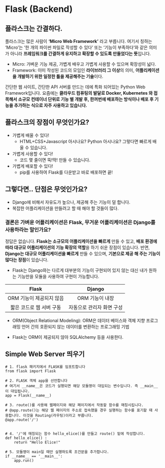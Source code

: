 # Flask (Backend)

## 플라스크는 간결하다.

플라스크는 많은 사람이 **‘Micro Web Framework’** 라고 부릅니다. 여기서 칭하는 ‘Micro’는 ‘한 개의 파이썬 파일로 작성할 수 있다’ 또는 ‘기능이 부족하다’와 같은 의미가 아니라 **프레임워크를 간결하게 유지하고 확장할 수 있도록 만들었다는 뜻**입니다.

- Micro: 가벼운 기능 제공, 가볍게 배우고 가볍게 사용할 수 있으며 확장성이 넓다.
- Framework: 이미 작성된 코드의 모임인 **라이브러리 그 이상**의 의미, **어플리케이션을 개발하기 위한 일정한 틀을 제공해주는 기술**이다.

간단한 웹 사이트, 간단한 API 서버를 만드는 데에 특화 되어있는 Python Web Framework입니다. 요즘에는 **클라우드 컴퓨팅의 발달로 Docker, Kubernetes 와 접목해서 소규모 컨테이너 단위로 기능 별 개발 후, 한꺼번에 배포하는 방식이나 배포 후 기능을 추가하는 식으로 자주 사용하고 있습니다.**

## 플라스크의 장점이 무엇인가요?

- 가볍게 배울 수 있다!
    - HTML+CSS+Javascript 아시나요? Python 아시나요? 그렇다면 빠르게 배울 수 있습니다.
- 가볍게 사용할 수 있다!
    - 코드 몇 줄이면 뚝!딱! 만들 수 있습니다.
- 가볍게 배포할 수 있다!
    - pip를 사용하여 Flask를 다운받고 바로 배포하면 끝!

## 그렇다면.. 단점은 무엇인가요?

- Django에 비해서 자유도가 높으나, 제공해 주는 기능이 덜 합니다.
- 복잡한 어플리케이션을 만들려고 할 때 해야 할 것들이 많다.

### 결론은 가벼운 어플리케이션은 Flask, 무거운 어플리케이션은 Django를 사용하라는 말인가요?

정답은 없습니다. **Flask는 소규모의 어플리케이션을 빠르게** 만들 수 있고, **배포 환경에 따라 대규모 어플리케이션의 기능 확장의 역할**을 하기 쉬운 장점이 있습니다. 반면, **Django는 대규모 어플리케이션을 빠르게** 만들 수 있으며, **기본으로 제공 해 주는 기능이 많다는 장점**이 있습니다.

- Flask는 Django와는 다르게 대부분의 기능이 구현되어 있지 않는 대신 내가 원하는 기능만을 모듈을 사용하여 구현이 가능합니다.

| Flask | Django | 
|:---:|:---:|
| ORM 기능이 제공되지 않음 | ORM 기능이 내장 |
| 짧은 코드로 웹 서버 구동 | 자동으로 관리자 화면 구성 | 

* ORM(Object Relational Modeling): ORM은 데이터 베이스와 객체 지향 프로그래밍 언어 간의 호환되지 않는 데이터를 변환하는 프로그래밍 기법
- Flask는 ORM이 제공되지 않아 SQLAlchemy 등을 사용한다.


## Simple Web Server 띄우기

```
# 1. flask 패키지에서 FLASK를 임포트합니다
from flask import Flask

# 2. FLASK 객체 app을 선언합니다
# 여기서 __name__은 코드가 실행되면 해당 모듈명이 대입되는 변수입니다. 즉 __main__이 대입됩니다.
app = Flask(__name__)

# 3. route()를 사용해 웹페이지와 해당 페이지에서 작동할 함수를 매칭시킵니다.
# @app.route()는 해당 웹 페이지의 주소로 접속했을 경우 실행하는 함수를 표기할 때 사용합니다. 이것을 Routing(라우팅)이라고 부릅니다.
@app.route('/')


# 4. '/'에 매칭되는 함수 hello_elice()를 만들고 route() 밑에 작성합니다.
def hello_elice() :
    return "Hello Elice!"
    
# 5. 모듈명이 main일 때만 실행하도록 조건문을 추가합니다.
if __name__ == '__main__':
    app.run()
```
